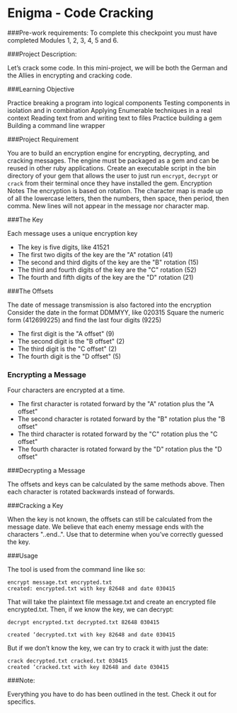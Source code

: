 # Enigma - Code Cracking

###Pre-work requirements:
To complete this checkpoint you must have completed Modules 1, 2, 3, 4, 5 and 6.

###Project Description:

Let’s crack some code. In this mini-project, we will be both the German and the Allies in encrypting and cracking code.

###Learning Objective

Practice breaking a program into logical components
Testing components in isolation and in combination
Applying Enumerable techniques in a real context
Reading text from and writing text to files
Practice building a gem
Building a command line wrapper

###Project Requirement

You are to build an encryption engine for encrypting, decrypting, and cracking messages.
The engine must be packaged as a gem and can be reused in other ruby applications.
Create an executable script in the bin directory of your gem that allows the user to just run `encrypt`, `decrypt` or `crack` from their terminal once they have installed the gem.
Encryption Notes
The encryption is based on rotation. The character map is made up of all the lowercase letters, then the numbers, then space, then period, then comma. New lines will not appear in the message nor character map.

###The Key

Each message uses a unique encryption key
- The key is five digits, like 41521
- The first two digits of the key are the "A" rotation (41)
- The second and third digits of the key are the "B" rotation (15)
- The third and fourth digits of the key are the "C" rotation (52)
- The fourth and fifth digits of the key are the "D" rotation (21)

###The Offsets

The date of message transmission is also factored into the encryption
Consider the date in the format DDMMYY, like 020315
Square the numeric form (412699225) and find the last four digits (9225)
- The first digit is the "A offset" (9)
- The second digit is the "B offset" (2)
- The third digit is the "C offset" (2)
- The fourth digit is the "D offset" (5)

### Encrypting a Message

Four characters are encrypted at a time.
- The first character is rotated forward by the "A" rotation plus the "A offset"
- The second character is rotated forward by the "B" rotation plus the "B offset"
- The third character is rotated forward by the "C" rotation plus the "C offset"
- The fourth character is rotated forward by the "D" rotation plus the "D offset"

###Decrypting a Message

The offsets and keys can be calculated by the same methods above. Then each character is rotated backwards instead of forwards.

###Cracking a Key

When the key is not known, the offsets can still be calculated from the message date. We believe that each enemy message ends with the characters "..end..". Use that to determine when you’ve correctly guessed the key.

###Usage

The tool is used from the command line like so:

```
encrypt message.txt encrypted.txt
created: encrypted.txt with key 82648 and date 030415
```
That will take the plaintext file message.txt and create an encrypted file encrypted.txt.
Then, if we know the key, we can decrypt:
```
decrypt encrypted.txt decrypted.txt 82648 030415

created ‘decrypted.txt with key 82648 and date 030415
```

But if we don’t know the key, we can try to crack it with just the date:

```
crack decrypted.txt cracked.txt 030415
created ‘cracked.txt with key 82648 and date 030415
```

###Note:

Everything you have to do has been outlined in the test. Check it out for specifics.
